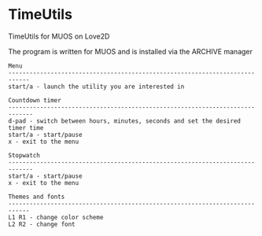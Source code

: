 # TimeUtils
TimeUtils for MUOS on Love2D

The program is written for MUOS and is installed via the ARCHIVE manager

```
Menu
----------------------------------------------------------------------------
start/a - launch the utility you are interested in

Countdown timer
-----------------------------------------------------------------------------
d-pad - switch between hours, minutes, seconds and set the desired timer time
start/a - start/pause
x - exit to the menu

Stopwatch
-----------------------------------------------------------------------------
start/a - start/pause
x - exit to the menu

Themes and fonts
----------------------------------------------------------------------------
L1 R1 - change color scheme
L2 R2 - change font
```
